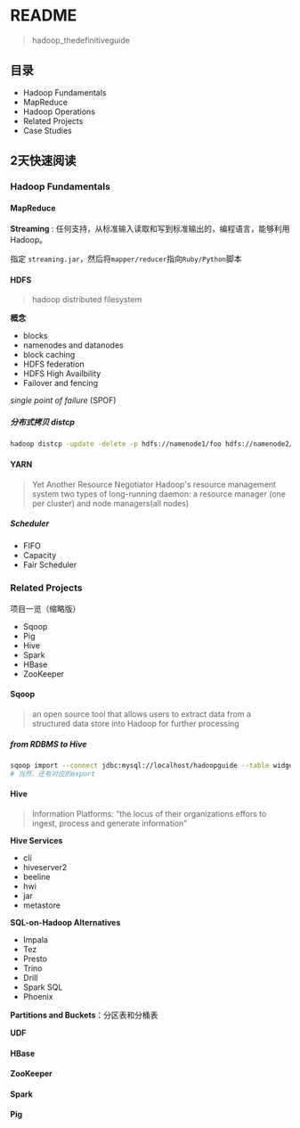 # README

> hadoop_thedefinitiveguide

## 目录

- Hadoop Fundamentals
- MapReduce
- Hadoop Operations
- Related Projects
- Case Studies

## 2天快速阅读

### Hadoop Fundamentals

#### MapReduce

**Streaming** : 任何支持，从标准输入读取和写到标准输出的，编程语言，能够利用Hadoop。

指定 `streaming.jar`，然后将`mapper/reducer`指向`Ruby/Python`脚本

#### HDFS

> hadoop distributed filesystem

**概念**

- blocks
- namenodes and datanodes
- block caching
- HDFS federation
- HDFS High Availbility
- Failover and fencing

*single point of failure* (SPOF)


##### 分布式拷贝 distcp

```bash
hadoop distcp -update -delete -p hdfs://namenode1/foo hdfs://namenode2/foo
```

#### YARN

> Yet Another Resource Negotiator
> Hadoop's resource management system
> two types of long-running daemon: a resource manager (one per cluster) and node managers(all nodes)

##### Scheduler

- FIFO
- Capacity
- Fair Scheduler

### Related Projects

项目一览（缩略版）
- Sqoop
- Pig
- Hive
- Spark
- HBase
- ZooKeeper


#### Sqoop

> an open source tool that allows users to extract data from a structured data store into Hadoop for further processing

##### from RDBMS to Hive

```bash
sqoop import --connect jdbc:mysql://localhost/hadoopguide --table widgets -m 1 --hive-import
# 当然，还有对应的export
```

#### Hive

> Information Platforms: "the locus of their organizations effors to ingest, process and generate information"

**Hive Services**
- cli
- hiveserver2
- beeline
- hwi
- jar
- metastore

**SQL-on-Hadoop Alternatives**
- Impala
- Tez
- Presto
- Trino
- Drill
- Spark SQL
- Phoenix

**Partitions and Buckets**：分区表和分桶表

**UDF**

####

#### HBase

#### ZooKeeper

#### Spark

#### Pig

